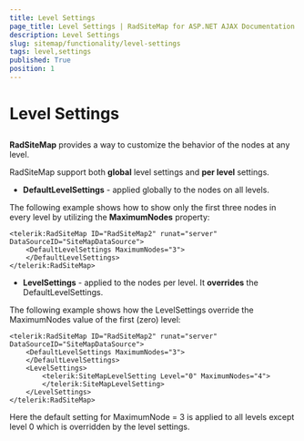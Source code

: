 ```yaml
---
title: Level Settings
page_title: Level Settings | RadSiteMap for ASP.NET AJAX Documentation
description: Level Settings
slug: sitemap/functionality/level-settings
tags: level,settings
published: True
position: 1
---
```


# Level Settings

## 

**RadSiteMap** provides a way to customize the behavior of the nodes at any level.

RadSiteMap support both **global** level settings and **per level** settings.

* **DefaultLevelSettings** - applied globally to the nodes on all levels.

The following example shows how to show only the first three nodes in every level by utilizing the **MaximumNodes** property:

````ASPNET
<telerik:RadSiteMap ID="RadSiteMap2" runat="server" DataSourceID="SiteMapDataSource">
    <DefaultLevelSettings MaximumNodes="3">
    </DefaultLevelSettings>
</telerik:RadSiteMap>
````

* **LevelSettings** - applied to the nodes per level. It **overrides** the DefaultLevelSettings.

The following example shows how the LevelSettings override the MaximumNodes value of the first (zero) level:

````ASPNET
<telerik:RadSiteMap ID="RadSiteMap2" runat="server" DataSourceID="SiteMapDataSource">
    <DefaultLevelSettings MaximumNodes="3">
    </DefaultLevelSettings>
    <LevelSettings>
        <telerik:SiteMapLevelSetting Level="0" MaximumNodes="4">
        </telerik:SiteMapLevelSetting>
    </LevelSettings>
</telerik:RadSiteMap>
````

Here the default setting for MaximumNode = 3 is applied to all levels except level 0 which is overridden by the level settings.
